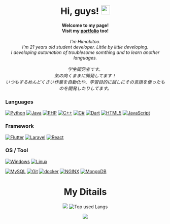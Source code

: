 <h1 align="center">Hi, guys! <img src="" width="28px" alt=""></h1>

<p align="center">
    <b>Welcome to my page!</b><br>
  <b>Visit my <a href="https://himabitoo.github.io/portfolio/">portfolio</a> too!</b><br>
  <br>
    <i>
        I'm Himabitoo.<br>
        I'm 21 years old student developer. Little by little developing.<br>
        I developing automation of troublesome somthing and to learn another languages.
    </i><br/><br/>
    <i>
    学生開発者です。<br/>
    気の向くままに開発してます！<br/>
    いつもするめんどくさい作業を自動化や、学習目的に試しにその言語を使ったものを開発したりしてます。
    </i>
</p>

### Languages

[![Python](https://img.shields.io/badge/python-black?style=for-the-badge&logo=python)](https://github.com/Himabitoo)
[![Java](https://img.shields.io/badge/java-black?style=for-the-badge&logo=openjdk)](https://github.com/Himabitoo)
[![PHP](https://img.shields.io/badge/php-black?style=for-the-badge&logo=php)](https://github.com/Himabitoo)
[![C++](https://img.shields.io/badge/c++-black?style=for-the-badge&logo=cplusplus)](https://github.com/Himabitoo)
[![C#](https://img.shields.io/badge/csharp-black?style=for-the-badge&logo=csharp)](https://github.com/Himabitoo)
[![Dart](https://img.shields.io/badge/dart-black?style=for-the-badge&logo=dart)](https://github.com/Himabitoo)
[![HTML5](https://img.shields.io/badge/html5-black?style=for-the-badge&logo=html5)](https://github.com/Himabitoo)
[![JavaScript](https://img.shields.io/badge/javascript-black?style=for-the-badge&logo=javascript)](https://github.com/Himabitoo)

### Framework

[![Flutter](https://img.shields.io/badge/flutter-black?style=for-the-badge&logo=flutter)](https://github.com/Himabitoo)
[![Laravel](https://img.shields.io/badge/laravel-black?style=for-the-badge&logo=laravel)](https://github.com/Himabitoo)
[![React](https://img.shields.io/badge/react-black?style=for-the-badge&logo=react)](https://github.com/Himabitoo)

### OS / Tool

[![Windows](https://img.shields.io/badge/windows-black?style=for-the-badge&logo=windows)](https://github.com/Himabitoo)
[![Linux](https://img.shields.io/badge/linux-black?style=for-the-badge&logo=linux)](https://github.com/Himabitoo)

[![MySQL](https://img.shields.io/badge/mysql-black?style=for-the-badge&logo=mysql)](https://github.com/Himabitoo)
[![Git](https://img.shields.io/badge/git-black?style=for-the-badge&logo=git)](https://github.com/Himabitoo)
[![docker](https://img.shields.io/badge/docker-black?style=for-the-badge&logo=docker)](https://github.com/Himabitoo)
[![NGINX](https://img.shields.io/badge/nginx-black?style=for-the-badge&logo=nginx)](https://github.com/Himabitoo)
[![MongoDB](https://img.shields.io/badge/mongodb-black?style=for-the-badge&logo=mongodb)](https://github.com/Himabitoo)

<h1 align="center">My Ditails</h1>

<div align="center"> 
    
![](http://github-profile-summary-cards.vercel.app/api/cards/profile-details?username=Himabitoo&theme=synthwave)
![Top used Langs](https://github-readme-stats.vercel.app/api/top-langs/?username=Himabitoo&langs_count=6&exclude_repo=&hide=jupyter%20notebook,vim%20script,cmake,makefile,batchfile,emacs%20lisp,css,hack,html&layout=default&card_width=699&hide_border=true&theme=synthwave)

    
   
</div>

<p align="center">
  <a href="https://github.com/Himabitoo">
    <img src="https://komarev.com/ghpvc/?username=Himabitoo&color=blue&style=flat)" />
  </a>
</p>
